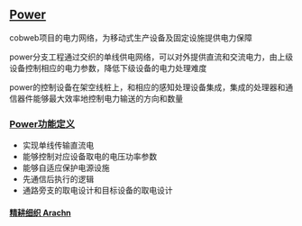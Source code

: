 ﻿## [Power](https://github.com/arachn/cobweb) 

cobweb项目的电力网络，为移动式生产设备及固定设施提供电力保障

power分支工程通过交织的单线供电网络，可以对外提供直流和交流电力，由上级设备控制相应的电力参数，降低下级设备的电力处理难度

power的控制设备在架空线桩上，和相应的感知处理设备集成，集成的处理器和通信器件能够最大效率地控制电力输送的方向和数量

### [Power功能定义](https://github.com/arachn/cobweb/projects/1)

- 实现单线传输直流电
- 能够控制对应设备取电的电压功率参数
- 能够自适应保护电源设施
- 先通信后执行的逻辑
- 通路旁支的取电设计和目标设备的取电设计

####  [精耕细织 Arachn](http://www.arachn.com)
